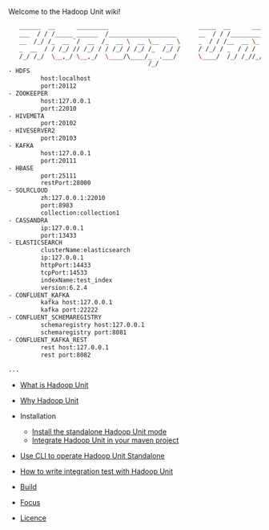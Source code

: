 Welcome to the Hadoop Unit wiki!

```bash
   ______  __      _________                         _____  __      __________
   ___  / / /_____ ______  /___________________      __  / / /_________(_)_  /_ 2.9
   __  /_/ /_  __ `/  __  /_  __ \  __ \__  __ \     _  / / /__  __ \_  /_  __/
   _  __  / / /_/ // /_/ / / /_/ / /_/ /_  /_/ /     / /_/ / _  / / /  / / /_
   /_/ /_/  \__,_/ \__,_/  \____/\____/_  .___/      \____/  /_/ /_//_/  \__/
                                       /_/
- HDFS
		 host:localhost
		 port:20112
- ZOOKEEPER
		 host:127.0.0.1
		 port:22010
- HIVEMETA
		 port:20102
- HIVESERVER2
		 port:20103
- KAFKA
		 host:127.0.0.1
		 port:20111
- HBASE
		 port:25111
		 restPort:28000
- SOLRCLOUD
		 zh:127.0.0.1:22010
		 port:8983
		 collection:collection1
- CASSANDRA
		 ip:127.0.0.1
		 port:13433
- ELASTICSEARCH
		 clusterName:elasticsearch
		 ip:127.0.0.1
		 httpPort:14433
		 tcpPort:14533
		 indexName:test_index
		 version:6.2.4
- CONFLUENT_KAFKA 
		 kafka host:127.0.0.1
		 kafka port:22222
- CONFLUENT_SCHEMAREGISTRY 
		 schemaregistry host:127.0.0.1
		 schemaregistry port:8081
- CONFLUENT_KAFKA_REST 
		 rest host:127.0.0.1
		 rest port:8082
		 
...
```

* [What is Hadoop Unit](what-is-hadoop-unit.html)

* [Why Hadoop Unit](why-hadoop-unit.html)

* Installation

  * [Install the standalone Hadoop Unit mode](install-hadoop-unit-standalone.html)
  * [Integrate Hadoop Unit in your maven project](maven-usage.html)

* [Use CLI to operate Hadoop Unit Standalone](cli.html)

* [How to write integration test with Hadoop Unit](howto-integrationtest.html)

* [Build](howto-build.html)

* [Focus](focus.html)

* [Licence](licence.html)
